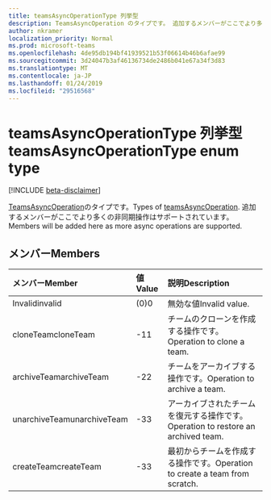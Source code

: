 ```yaml
---
title: teamsAsyncOperationType 列挙型
description: TeamsAsyncOperation のタイプです。 追加するメンバーがここでより多くの非同期操作はサポートされています。
author: nkramer
localization_priority: Normal
ms.prod: microsoft-teams
ms.openlocfilehash: 4de95db194bf41939521b53f06614b46b6afae99
ms.sourcegitcommit: 3d24047b3af46136734de2486b041e67a34f3d83
ms.translationtype: MT
ms.contentlocale: ja-JP
ms.lasthandoff: 01/24/2019
ms.locfileid: "29516568"
---
```

# <a name="teamsasyncoperationtype-enum-type"></a><span data-ttu-id="8aa93-104">teamsAsyncOperationType 列挙型</span><span class="sxs-lookup"><span data-stu-id="8aa93-104">teamsAsyncOperationType enum type</span></span>

[!INCLUDE [beta-disclaimer](../../includes/beta-disclaimer.md)]

<span data-ttu-id="8aa93-105">[TeamsAsyncOperation](teamsasyncoperation.md)のタイプです。</span><span class="sxs-lookup"><span data-stu-id="8aa93-105">Types of [teamsAsyncOperation](teamsasyncoperation.md).</span></span> <span data-ttu-id="8aa93-106">追加するメンバーがここでより多くの非同期操作はサポートされています。</span><span class="sxs-lookup"><span data-stu-id="8aa93-106">Members will be added here as more async operations are supported.</span></span>

## <a name="members"></a><span data-ttu-id="8aa93-107">メンバー</span><span class="sxs-lookup"><span data-stu-id="8aa93-107">Members</span></span>

| <span data-ttu-id="8aa93-108">メンバー</span><span class="sxs-lookup"><span data-stu-id="8aa93-108">Member</span></span> | <span data-ttu-id="8aa93-109">値</span><span class="sxs-lookup"><span data-stu-id="8aa93-109">Value</span></span>| <span data-ttu-id="8aa93-110">説明</span><span class="sxs-lookup"><span data-stu-id="8aa93-110">Description</span></span> |
|:---------------|:--------|:----------|
|<span data-ttu-id="8aa93-111">Invalid</span><span class="sxs-lookup"><span data-stu-id="8aa93-111">invalid</span></span>|<span data-ttu-id="8aa93-112">(0)</span><span class="sxs-lookup"><span data-stu-id="8aa93-112">0</span></span>|<span data-ttu-id="8aa93-113">無効な値</span><span class="sxs-lookup"><span data-stu-id="8aa93-113">Invalid value.</span></span>|
|<span data-ttu-id="8aa93-114">cloneTeam</span><span class="sxs-lookup"><span data-stu-id="8aa93-114">cloneTeam</span></span>|<span data-ttu-id="8aa93-115">-1</span><span class="sxs-lookup"><span data-stu-id="8aa93-115">1</span></span>|<span data-ttu-id="8aa93-116">チームのクローンを作成する操作です。</span><span class="sxs-lookup"><span data-stu-id="8aa93-116">Operation to clone a team.</span></span>|
|<span data-ttu-id="8aa93-117">archiveTeam</span><span class="sxs-lookup"><span data-stu-id="8aa93-117">archiveTeam</span></span>|<span data-ttu-id="8aa93-118">-2</span><span class="sxs-lookup"><span data-stu-id="8aa93-118">2</span></span>|<span data-ttu-id="8aa93-119">チームをアーカイブする操作です。</span><span class="sxs-lookup"><span data-stu-id="8aa93-119">Operation to archive a team.</span></span>|
|<span data-ttu-id="8aa93-120">unarchiveTeam</span><span class="sxs-lookup"><span data-stu-id="8aa93-120">unarchiveTeam</span></span>|<span data-ttu-id="8aa93-121">-3</span><span class="sxs-lookup"><span data-stu-id="8aa93-121">3</span></span>|<span data-ttu-id="8aa93-122">アーカイブされたチームを復元する操作です。</span><span class="sxs-lookup"><span data-stu-id="8aa93-122">Operation to restore an archived team.</span></span>|
|<span data-ttu-id="8aa93-123">createTeam</span><span class="sxs-lookup"><span data-stu-id="8aa93-123">createTeam</span></span>|<span data-ttu-id="8aa93-124">-3</span><span class="sxs-lookup"><span data-stu-id="8aa93-124">3</span></span>|<span data-ttu-id="8aa93-125">最初からチームを作成する操作です。</span><span class="sxs-lookup"><span data-stu-id="8aa93-125">Operation to create a team from scratch.</span></span>|

<!--
{
  "type": "#page.annotation",
  "suppressions": [
    "Error: /api-reference/beta/resources/teamsasyncoperationtype.md:\r\n      Exception processing links.\r\n    System.ArgumentException: Link Definition was null. Link text: !INCLUDE [beta-disclaimer](../../includes/beta-disclaimer.md)\r\n      at ApiDoctor.Validation.DocFile.get_LinkDestinations()\r\n      at ApiDoctor.Validation.DocSet.ValidateLinks(Boolean includeWarnings, String[] relativePathForFiles, IssueLogger issues, Boolean requireFilenameCaseMatch, Boolean printOrphanedFiles)"
  ]
}
-->
